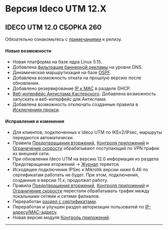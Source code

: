 # Версия Ideco UTM 12.X

## **IDECO UTM 12.0 СБОРКА 260**

Обязательно ознакомьтесь с [примечаниями]() к релизу.

#### Новые возможности

* Новая платформа на базе ядра Linux 5.15.
* Добавлена [фильтрация баннерной рекламы](../settings/services/nextdns.md) на уровне DNS. 
* Динамическая маршрутизация на базе [OSPF](../settings/services/ospf.md). 
* Добавлена возможность отката на прошлую версию после обновления.
* Добавлено резервирование [IP к MAC](../settings/services/dhcp.md#nastroika-dhcp-servera-s-privyazkoi-ip-k-mac) в разделе DHCP.
* [Веб-интерфейс Антиспама Касперского](../settings/access-rules/antivirus.md). Добавлена возможность запускать и веб-интерфейс для Антиспама.
* Добавлена возможность отключать созданные правила в [Исключениях прокси](../settings/services/proxy/exclusions.md).
  
  
#### Исправления и изменения

* Для клиентов, подключенных к Ideco UTM по IKEv2/IPsec, маршруты передаются автоматически.
* Правила [Предотвращения вторжений](../settings/access-rules/ips.md), [Контроля приложений](../settings/access-rules/application-control.md) и [Ограничение скорости](../settings/access-rules/shaper.md) обрабатывают поступающий по VPN трафик из внешней сети.
* При обновлении Ideco UTM на версию 12.0 информация из раздела Предотвращение вторжений -> [Журнал](../settings/access-rules/ips.md#zhurnal) теряется.
* Исходящее подключение IPSec к Mikrotik версии ниже 6.46 по сертификатам работать не будет. При этом, подключения, созданные в версии 11.х, продолжат работу.
* Правила [Предотвращения вторжений](../settings/access-rules/ips.md), [Контроля приложений](../settings/access-rules/application-control.md) и [Ограничение скорости](../settings/access-rules/shaper.md) перестали обрабатывать трафик между локальными сетями и сетями филиалов. 
* Переработан [раздел с сертификатами](../settings/services/certificates/README.md). 
* Переработан и улучшен раздел авторизации пользоватей по [IP-адресу/MAC-адресу](../settings/users/authorization/IP-and-MAC-authorization/README.md).
* Новая версия модуля [Контроль приложений](../settings/access-rules/application-control.md).
***